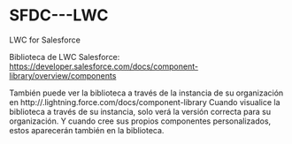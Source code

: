 # SFDC---LWC
LWC for Salesforce

Biblioteca de LWC Salesforce:  https://developer.salesforce.com/docs/component-library/overview/components

También puede ver la biblioteca a través de la instancia de su organización en http://<NombreMiDominio>.lightning.force.com/docs/component-library Cuando visualice la biblioteca a través de su instancia, solo verá la versión correcta para su organización. Y cuando cree sus propios componentes personalizados, estos aparecerán también en la biblioteca.
